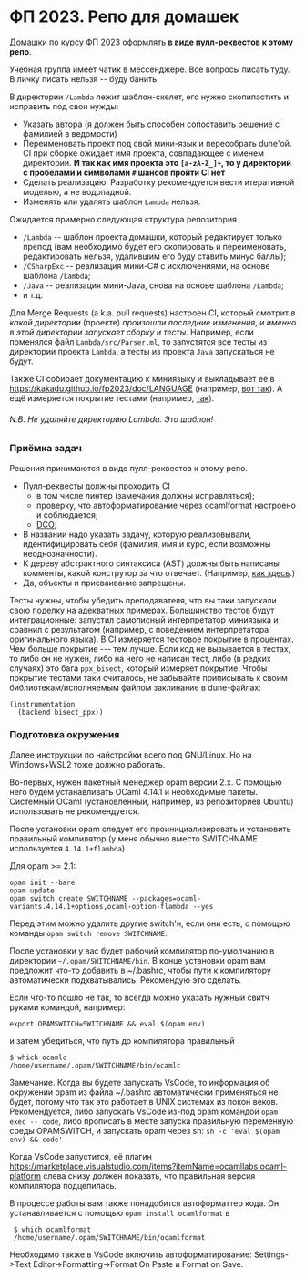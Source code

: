 # ФП 2023. Репо для домашек

Домашки по курсу ФП 2023 оформлять **в виде пулл-реквестов к этому репо**.

Учебная группа имеет чатик в мессенджере. Все вопросы писать туду. В личку писать нельзя -- буду банить.

В директории `/Lambda` лежит шаблон-скелет, его нужно скопипастить и исправить под свои нужды:
- Указать автора (я должен быть способен сопоставить решение с фамилией в ведомости)
- Переименовать проект под свой мини-язык и пересобрать dune'ой. CI при сборке ожидает имя проекта, совпадающее с именем директории. **И так как имя проекта это `[a-zA-Z_]+`, то у директорий с пробелами и символами `#` шансов пройти CI нет**
- Cделать реализацию. Разработку рекомендуется вести итеративной моделью, а не водопадной.
- Изменять или удалять шаблон `Lambda` нельзя.

Ожидается примерно следующая структура репозитория
- `/Lambda` -- шаблон проекта домашки, который редактирует только препод (вам необходимо будет его скопировать и переименовать, редактировать нельзя, удалившим его буду ставить минус баллы);
- `/CSharpExc` -- реализация мини-С# c исключениями, на основе шаблона `/Lambda`;
- `/Java` -- реализация мини-Java, снова на основе шаблона `/Lambda`;
- и т.д.

Для Merge Requests (a.k.a. pull requests) настроен CI, который смотрит *в какой директории* (проекте) *произошли последние изменения*,
*и именно в этой директории запускает сборку и тесты*.
Например, если поменялся файл `Lambda/src/Parser.ml`, то запустятся все тесты из директории проекта `Lambda`,
а тесты из проекта `Java` запускаться не будут.


Также CI собирает документацию к миниязыку и выкладывает её в https://kakadu.github.io/fp2023/doc/LANGUAGE (например, [вот так](https://kakadu.github.io/fp2023/doc/Lambda)). А ещё измеряется покрытие тестами (например, [так](https://kakadu.github.io/fp2023/cov/Lambda)).

###### N.B. Не удаляйте директорию Lambda. Это шаблон!

### Приёмка задач

Решения принимаются в виде пулл-реквестов к этому репо.
* Пулл-реквесты должны проходить CI
  * в том числе линтер (замечания должны исправляться);
  * проверку, что автоформатирование через ocamlformat настроено и соблюдается;
  * [DCO](https://github.com/apps/dco);
* В названии надо указать задачу, которую реализовывали, идентифицировать себя (фамилия, имя и курс, если возможны неоднозначности).
* К дереву абстрактного синтаксиса (AST) должны быть написаны комменты, какой конструтор за что отвечает. (Например, [как здесь](https://github.com/ocaml/ocaml/blob/4.14/parsing/parsetree.mli#L323).)
* Да, объекты и присваивание запрещены.

Тесты нужны, чтобы убедить преподавателя, что вы таки запускали свою поделку на адекватных примерах.
Большинство тестов будут интеграционные: запустил самописный интерпретатор миниязыка и сравнил с результатом (например, с поведением интерпретатора оригинального языка).
В CI измеряeтся тестовое покрытие в процентах. Чем больше покрытие --- тем лучше.
Если код не вызывается в тестах, то либо он не нужен, либо на него не написан тест, либо (в редких случаях) это бага `ppx_bisect`, который измеряет покрытие. Чтобы покрытие тестами таки считалось, не забывайте приписывать к своим библиотекам/исполняемым файлом заклинание в dune-файлах:

    (instrumentation
      (backend bisect_ppx))

### Подготовка окружения

Далее инструкции по найстройки всего под GNU/Linux. Но на Windows+WSL2 тоже должно работать.

Во-первых, нужен пакетный менеджер opam версии 2.х. С помощью него будем устанавливать OCaml 4.14.1 и необходимые пакеты.
Системный OCaml (установленный, например, из репозиториев Ubuntu) использовать не рекомендуется.

После установки opam следует его проинициализировать и установить правильный компилятор (у меня обычно вместо SWITCHNAME используется `4.14.1+flambda`)

Для opam >= 2.1:

    opam init --bare
    opam update
    opam switch create SWITCHNAME --packages=ocaml-variants.4.14.1+options,ocaml-option-flambda --yes

Перед этим можно удалить другие switch'и, если они есть, с помощью команды `opam switch remove SWITCHNAME`.

После установки у вас будет рабочий компилятор по-умолчанию в директории `~/.opam/SWITCHNAME/bin`. В конце установки opam вам предложит что-то добавить в ~/.bashrc, чтобы пути к компилятору автоматически подхватывались. Рекомендую это сделать.

Если что-то пошло не так, то всегда можно указать нужный свитч руками командой, например:

    export OPAMSWITCH=SWITCHNAME && eval $(opam env)

и затем убедиться, что путь до компилятора правильный

    $ which ocamlc
    /home/username/.opam/SWITCHNAME/bin/ocamlc

Замечание. Когда вы будете запускать VsCode, то информация об  окружении opam из файла ~/.bashrc автоматически применяться не будет, потому что так это работает в UNIX системах из покон веков. Рекомендуется, либо запускать VsCode из-под opam командой `opam exec -- code`, либо прописать в месте запуска правильную переменную среды OPAMSWITCH, и запускать opam через sh: `sh -c 'eval $(opam env) && code'`

Когда VsCode запустится, её плагин https://marketplace.visualstudio.com/items?itemName=ocamllabs.ocaml-platform слева снизу должен показать, что правильная версия компилятора подцепилась.

В процессе работы вам также понадобится автоформаттер кода. Он устанавливается с помощью `opam install ocamlformat` в

     $ which ocamlformat
     /home/username/.opam/SWITCHNAME/bin/ocamlformat

Необходимо также в VsCode включить автоформатирование: Settings->Text Editor->Formatting->Format On Paste и Format on Save.
